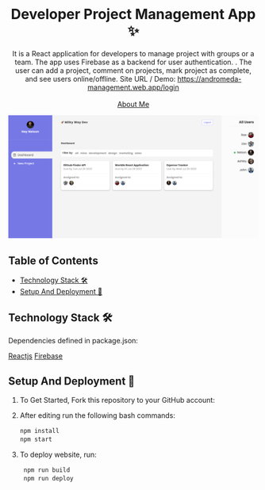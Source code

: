 <!-- PROJECT LOGO -->
<br />
<p align="center">
  <h1 align="center">Developer Project Management App ✨</h1>

  <p align="center">
    It is a React application for developers to manage project with groups or a team. The app uses Firebase as a backend for user authentication. . The user can add a project, comment on projects, mark project as complete, and see users online/offline. Site URL / Demo: 
    <a href="https://react-wordle-updated-clone.netlify.app/">https://andromeda-management.web.app/login</a>
    <br />
    <br />
    <a href="https://nelson-guerra.tech">About Me</a>
  </p>
</p>

[![Site preview](/public/social-image.png)](https://andromeda-management.web.app/login)

## Table of Contents

- [Technology Stack 🛠️](#technology-stack-)
- [Setup And Deployment 🔧](#setup-and-deployment-)

## Technology Stack 🛠️

Dependencies defined in package.json:

[Reactjs](https://reactjs.org/)
[Firebase](https://www.googleadservices.com/pagead/aclk?sa=L&ai=DChcSEwi_3Y6tyIP5AhVpbm8EHTooBrMYABAAGgJqZg&ohost=www.google.com&cid=CAESbOD2sEBtLRYRr1hApPTSVOQWO3ugcNMcJsqtgL8IXiF0moos9h9S0KYC-wbX5JnLeDUgprpjrScGX0yF4jc1sZUkiI4ud5372w3hj0zmXigszcsZlZlwdzlcG01yb1tlXeEBPrLv4ecARYjLYg&sig=AOD64_0AZtsdkpdk5lLWuhjn1cCN40BKjA&q&adurl&ved=2ahUKEwj_s4WtyIP5AhWnomoFHf2ZAJEQ0Qx6BAgFEAE)
<!-- | [Bootstrap](https://getbootstrap.com/) -->
<!-- | [Typist](https://github.com/jstejada/react-typist) -->
<!-- | [GitHub API](https://developer.github.com/v3/repos/) -->
<!-- | [Instagram API](https://www.instagram.com/developer/embedding/) -->


## Setup And Deployment 🔧

1. To Get Started, Fork this repository to your GitHub account:

2. After editing run the following bash commands:

   ```bash
   npm install
   npm start
   ```

3. To deploy website, run:

   ```bash
    npm run build
    npm run deploy
   ```






